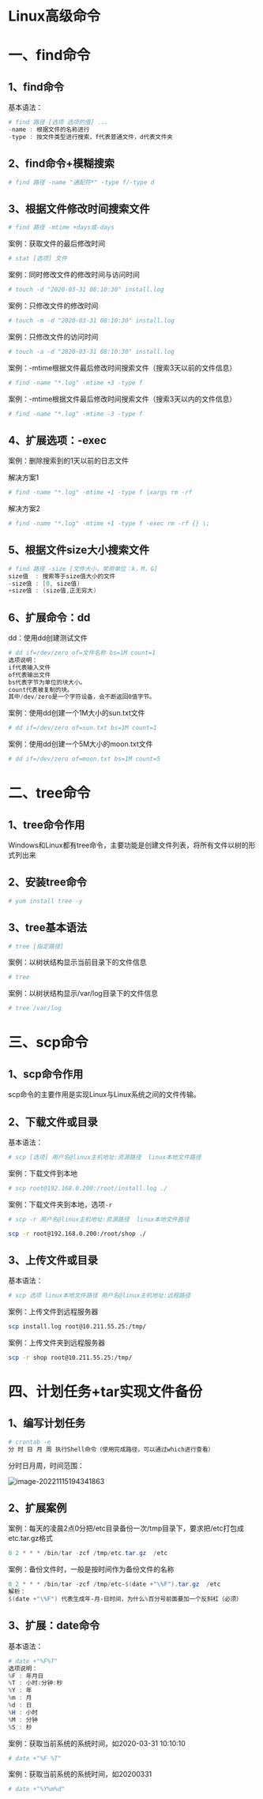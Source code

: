 #  Linux高级命令

# 一、find命令

## 1、find命令

基本语法：

```powershell
# find 路径 [选项 选项的值] ...
-name : 根据文件的名称进行
-type : 按文件类型进行搜索，f代表普通文件，d代表文件夹
```

## 2、find命令+模糊搜索

```powershell
# find 路径 -name "通配符*" -type f/-type d
```

## 3、根据文件修改时间搜索文件

```powershell
# find 路径 -mtime +days或-days
```

案例：获取文件的最后修改时间

```powershell
# stat [选项] 文件
```

案例：同时修改文件的修改时间与访问时间

```powershell
# touch -d "2020-03-31 08:10:30" install.log
```

案例：只修改文件的修改时间

```powershell
# touch -m -d "2020-03-31 08:10:30" install.log
```

案例：只修改文件的访问时间

```powershell
# touch -a -d "2020-03-31 08:10:30" install.log
```

案例：-mtime根据文件最后修改时间搜索文件（搜索3天以前的文件信息）

```powershell
# find -name "*.log" -mtime +3 -type f
```

案例：-mtime根据文件最后修改时间搜索文件（搜索3天以内的文件信息）

```powershell
# find -name "*.log" -mtime -3 -type f
```

## 4、扩展选项：-exec

案例：删除搜索到的1天以前的日志文件

解决方案1

```powershell
# find -name "*.log" -mtime +1 -type f |xargs rm -rf
```

解决方案2

```powershell
# find -name "*.log" -mtime +1 -type f -exec rm -rf {} \;
```



## 5、根据文件size大小搜索文件

```powershell
# find 路径 -size [文件大小，常用单位：k，M，G]
size值  : 搜索等于size值大小的文件
-size值 : [0, size值)
+size值 : (size值,正无穷大)
```

## 6、扩展命令：dd

dd：使用dd创建测试文件

```powershell
# dd if=/dev/zero of=文件名称 bs=1M count=1
选项说明：
if代表输入文件
of代表输出文件
bs代表字节为单位的块大小。
count代表被复制的块。
其中/dev/zero是一个字符设备，会不断返回0值字节。
```

案例：使用dd创建一个1M大小的sun.txt文件

```powershell
# dd if=/dev/zero of=sun.txt bs=1M count=1
```

案例：使用dd创建一个5M大小的moon.txt文件

```powershell
# dd if=/dev/zero of=moon.txt bs=1M count=5
```



# 二、tree命令

## 1、tree命令作用

Windows和Linux都有tree命令，主要功能是创建文件列表，将所有文件以树的形式列出来

## 2、安装tree命令

```powershell
# yum install tree -y
```

## 3、tree基本语法

```powershell
# tree [指定路径]
```

案例：以树状结构显示当前目录下的文件信息

```powershell
# tree 
```

案例：以树状结构显示/var/log目录下的文件信息

```powershell
# tree /var/log
```



# 三、scp命令

## 1、scp命令作用

scp命令的主要作用是实现Linux与Linux系统之间的文件传输。

## 2、下载文件或目录

基本语法：

```powershell
# scp [选项] 用户名@linux主机地址:资源路径  linux本地文件路径
```

案例：下载文件到本地

```bash
# scp root@192.168.0.200:/root/install.log ./
```



案例：下载文件夹到本地，选项`-r`

```powershell
# scp -r 用户名@linux主机地址:资源路径  linux本地文件路径
```

```bash
scp -r root@192.168.0.200:/root/shop ./
```



## 3、上传文件或目录

基本语法：

```powershell
# scp 选项 linux本地文件路径 用户名@linux主机地址:远程路径
```

案例：上传文件到远程服务器

```bash
scp install.log root@10.211.55.25:/tmp/
```



案例：上传文件夹到远程服务器

```bash
scp -r shop root@10.211.55.25:/tmp/
```



# 四、计划任务+tar实现文件备份

## 1、编写计划任务

```powershell
# crontab -e
分 时 日 月 周 执行Shell命令（使用完成路径，可以通过which进行查看）
```

 分时日月周，时间范围：

![image-20221115194341863](01_Linux高级命令.assets/image-20221115194341863.png)

## 2、扩展案例

案例：每天的凌晨2点0分把/etc目录备份一次/tmp目录下，要求把/etc打包成etc.tar.gz格式

```powershell
0 2 * * * /bin/tar -zcf /tmp/etc.tar.gz  /etc
```

案例：备份文件时，一般是按时间作为备份文件的名称

```powershell
0 2 * * * /bin/tar -zcf /tmp/etc-$(date +"\%F").tar.gz  /etc
解析：
$(date +"\%F") 代表生成年-月-日时间，为什么%百分号前面要加一个反斜杠（必须）
```

## 3、扩展：date命令

基本语法：

```powershell
# date +"%F%T"
选项说明：
%F : 年月日
%T : 小时:分钟:秒
%Y : 年
%m : 月
%d : 日
%H : 小时
%M : 分钟
%S : 秒
```

案例：获取当前系统的系统时间，如2020-03-31 10:10:10

```powershell
# date +"%F %T"
```

案例：获取当前系统的系统时间，如20200331

```powershell
# date +"%Y%m%d"
```